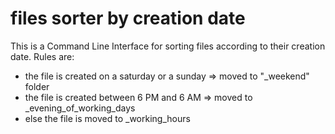 # files sorter by creation date

This is a Command Line Interface for sorting files according to their creation date.
Rules are:
* the file is created on a saturday or a sunday => moved to "_weekend" folder
* the file is created between 6 PM and 6 AM => moved to _evening_of_working_days
* else the file is moved to _working_hours

